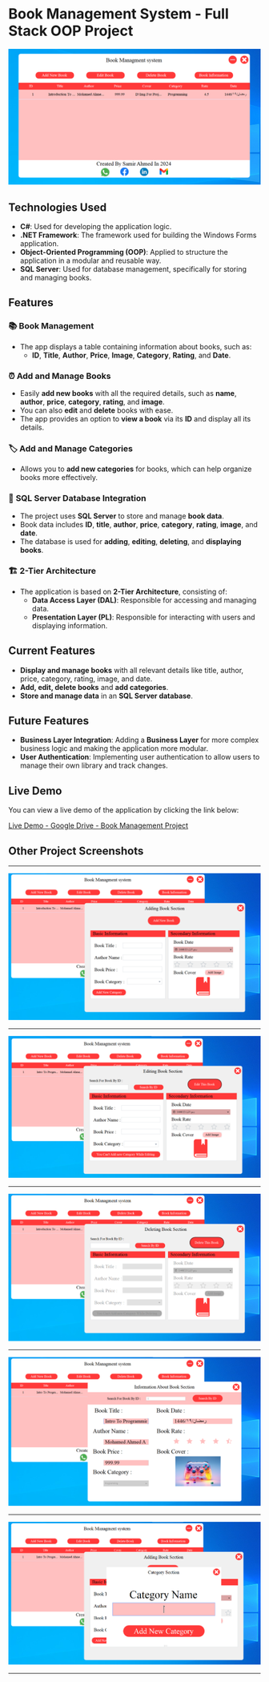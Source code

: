 # Book Management System - Full Stack OOP Project

![Project Image](https://raw.githubusercontent.com/SamirAhmedElDod/Book-Management-System-Windows-APP/master/Assets%20For%20Readme/BookStore.png)


## Technologies Used

- **C#**: Used for developing the application logic.
- **.NET Framework**: The framework used for building the Windows Forms application.
- **Object-Oriented Programming (OOP)**: Applied to structure the application in a modular and reusable way.
- **SQL Server**: Used for database management, specifically for storing and managing books.

## Features

### 📚 **Book Management**
- The app displays a table containing information about books, such as:
  - **ID**, **Title**, **Author**, **Price**, **Image**, **Category**, **Rating**, and **Date**.
  
### ⏰ **Add and Manage Books**
- Easily **add new books** with all the required details, such as **name**, **author**, **price**, **category**, **rating**, and **image**.
- You can also **edit** and **delete** books with ease.
- The app provides an option to **view a book** via its **ID** and display all its details.

### 🏷️ **Add and Manage Categories**
- Allows you to **add new categories** for books, which can help organize books more effectively.

### 💾 **SQL Server Database Integration**
- The project uses **SQL Server** to store and manage **book data**.
- Book data includes **ID**, **title**, **author**, **price**, **category**, **rating**, **image**, and **date**.
- The database is used for **adding**, **editing**, **deleting**, and **displaying books**.

### 🏗️ **2-Tier Architecture**
- The application is based on **2-Tier Architecture**, consisting of:
  - **Data Access Layer (DAL)**: Responsible for accessing and managing data.
  - **Presentation Layer (PL)**: Responsible for interacting with users and displaying information.

## Current Features

- **Display and manage books** with all relevant details like title, author, price, category, rating, image, and date.
- **Add, edit, delete books** and **add categories**.
- **Store and manage data** in an **SQL Server database**.

## Future Features

- **Business Layer Integration**: Adding a **Business Layer** for more complex business logic and making the application more modular.
- **User Authentication**: Implementing user authentication to allow users to manage their own library and track changes.

## Live Demo

You can view a live demo of the application by clicking the link below:

[Live Demo - Google Drive - Book Management Project](https://drive.google.com/file/d/1DGA93DAvXRYIqFYzFNGU3uJbyYe_O8j0/view?usp=drive_link)

## Other Project Screenshots
___

![Project Image](https://raw.githubusercontent.com/SamirAhmedElDod/Book-Management-System-Windows-APP/master/Assets%20For%20Readme/BookStore2.png)
___
![Project Image](https://raw.githubusercontent.com/SamirAhmedElDod/Book-Management-System-Windows-APP/master/Assets%20For%20Readme/BookStore6.png)
___

![Project Image](https://raw.githubusercontent.com/SamirAhmedElDod/Book-Management-System-Windows-APP/master/Assets%20For%20Readme/BookStore3.png)
___

![Project Image](https://raw.githubusercontent.com/SamirAhmedElDod/Book-Management-System-Windows-APP/master/Assets%20For%20Readme/BookStore4.png)
___

![Project Image](https://raw.githubusercontent.com/SamirAhmedElDod/Book-Management-System-Windows-APP/master/Assets%20For%20Readme/BookStore5.png)
___
